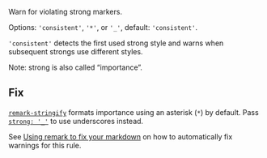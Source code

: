 Warn for violating strong markers.

Options: `'consistent'`, `'*'`, or `'_'`, default: `'consistent'`.

`'consistent'` detects the first used strong style and warns when subsequent
strongs use different styles.

Note: strong is also called “importance”.

## Fix

[`remark-stringify`](https://github.com/remarkjs/remark/tree/master/packages/remark-stringify)
formats importance using an asterisk (`*`) by default. Pass
[`strong: '_'`](https://github.com/remarkjs/remark/tree/master/packages/remark-stringify#optionsstrong)
to use underscores instead.

See [Using remark to fix your markdown](https://github.com/remarkjs/remark-lint#using-remark-to-fix-your-markdown)
on how to automatically fix warnings for this rule.